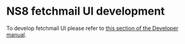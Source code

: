 # NS8 fetchmail UI development

To develop fetchmail UI please refer to [this section of the Developer manual](https://nethserver.github.io/ns8-core/ui/modules/#module-ui-development).
